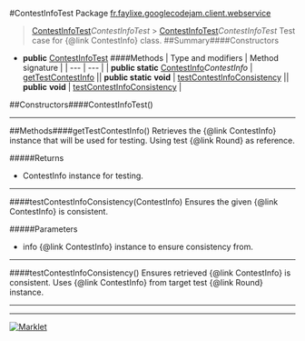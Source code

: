 #ContestInfoTest
Package [fr.faylixe.googlecodejam.client.webservice](README.md)<br>

> [ContestInfoTest](ContestInfoTest.md)*ContestInfoTest* > [ContestInfoTest](ContestInfoTest.md)*ContestInfoTest*
Test case for {@link ContestInfo} class.
##Summary####Constructors
* **public** [ContestInfoTest](#contestinfotest)
####Methods
| Type and modifiers | Method signature |
| --- | --- |
| **public static** [ContestInfo](ContestInfo.md)*ContestInfo* | [getTestContestInfo](#gettestcontestinfo) || **public static** **void** | [testContestInfoConsistency](#testcontestinfoconsistencycontestinfo) || **public** **void** | [testContestInfoConsistency](#testcontestinfoconsistency) |

##Constructors####ContestInfoTest()


---


##Methods####getTestContestInfo()
Retrieves the {@link ContestInfo} instance
 that will be used for testing. Using
 test {@link Round} as reference.

#####Returns
* ContestInfo instance for testing.

---

####testContestInfoConsistency(ContestInfo)
Ensures the given {@link ContestInfo} is
 consistent.

#####Parameters
* info {@link ContestInfo} instance to ensure consistency from.

---

####testContestInfoConsistency()
Ensures retrieved {@link ContestInfo} is
 consistent. Uses {@link ContestInfo} from
 target test {@link Round} instance.

---

---

[![Marklet](https://img.shields.io/badge/Generated%20by-Marklet-green.svg)](https://github.com/Faylixe/marklet)